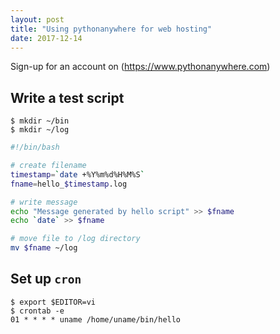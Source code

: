 ```yaml
---
layout: post
title: "Using pythonanywhere for web hosting"
date: 2017-12-14
---
```

Sign-up for an account on (https://www.pythonanywhere.com)

## Write a test script
```
$ mkdir ~/bin
$ mkdir ~/log
```
```bash
#!/bin/bash

# create filename
timestamp=`date +%Y%m%d%H%M%S`
fname=hello_$timestamp.log

# write message
echo "Message generated by hello script" >> $fname
echo `date` >> $fname

# move file to /log directory
mv $fname ~/log
```

## Set up `cron`
```
$ export $EDITOR=vi
$ crontab -e
01 * * * * uname /home/uname/bin/hello
```
